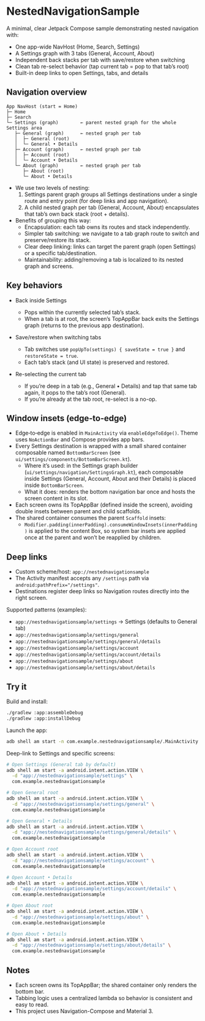 # NestedNavigationSample

A minimal, clear Jetpack Compose sample demonstrating nested navigation with:
- One app-wide NavHost (Home, Search, Settings)
- A Settings graph with 3 tabs (General, Account, About)
- Independent back stacks per tab with save/restore when switching
- Clean tab re-select behavior (tap current tab = pop to that tab’s root)
- Built-in deep links to open Settings, tabs, and details

## Navigation overview

```
App NavHost (start = Home)
├─ Home
├─ Search
└─ Settings (graph)        ← parent nested graph for the whole Settings area
   ├─ General (graph)      ← nested graph per tab
   │  ├─ General (root)
   │  └─ General • Details
   ├─ Account (graph)      ← nested graph per tab
   │  ├─ Account (root)
   │  └─ Account • Details
   └─ About (graph)        ← nested graph per tab
      ├─ About (root)
      └─ About • Details
```

- We use two levels of nesting:
  1) Settings parent graph groups all Settings destinations under a single route and entry point (for deep links and app navigation).
  2) A child nested graph per tab (General, Account, About) encapsulates that tab’s own back stack (root + details).
- Benefits of grouping this way:
  - Encapsulation: each tab owns its routes and stack independently.
  - Simpler tab switching: we navigate to a tab graph route to switch and preserve/restore its stack.
  - Clear deep linking: links can target the parent graph (open Settings) or a specific tab/destination.
  - Maintainability: adding/removing a tab is localized to its nested graph and screens.

## Key behaviors

- Back inside Settings
  - Pops within the currently selected tab’s stack.
  - When a tab is at root, the screen’s TopAppBar back exits the Settings graph (returns to the previous app destination).

- Save/restore when switching tabs
  - Tab switches use `popUpTo(settings) { saveState = true }` and `restoreState = true`.
  - Each tab’s stack (and UI state) is preserved and restored.

- Re-selecting the current tab
  - If you’re deep in a tab (e.g., General • Details) and tap that same tab again, it pops to the tab’s root (General).
  - If you’re already at the tab root, re-select is a no-op.

## Window insets (edge‑to‑edge)

- Edge‑to‑edge is enabled in `MainActivity` via `enableEdgeToEdge()`. Theme uses `NoActionBar` and Compose provides app bars.
- Every Settings destination is wrapped with a small shared container composable named `BottomBarScreen` (see `ui/settings/components/BottomBarScreen.kt`).
  - Where it’s used: in the Settings graph builder (`ui/settings/navigation/SettingsGraph.kt`), each composable inside Settings (General, Account, About and their Details) is placed inside `BottomBarScreen`.
  - What it does: renders the bottom navigation bar once and hosts the screen content in its slot.
- Each screen owns its TopAppBar (defined inside the screen), avoiding double insets between parent and child scaffolds.
- The shared container consumes the parent `Scaffold` insets:
  - `Modifier.padding(innerPadding).consumeWindowInsets(innerPadding)` is applied to the content Box, so system bar insets are applied once at the parent and won’t be reapplied by children.

## Deep links

- Custom scheme/host: `app://nestednavigationsample`
- The Activity manifest accepts any `/settings` path via `android:pathPrefix="/settings"`.
- Destinations register deep links so Navigation routes directly into the right screen.

Supported patterns (examples):
- `app://nestednavigationsample/settings` → Settings (defaults to General tab)
- `app://nestednavigationsample/settings/general`
- `app://nestednavigationsample/settings/general/details`
- `app://nestednavigationsample/settings/account`
- `app://nestednavigationsample/settings/account/details`
- `app://nestednavigationsample/settings/about`
- `app://nestednavigationsample/settings/about/details`

## Try it

Build and install:

```bash
./gradlew :app:assembleDebug
./gradlew :app:installDebug
```

Launch the app:

```bash
adb shell am start -n com.example.nestednavigationsample/.MainActivity
```

Deep-link to Settings and specific screens:

```bash
# Open Settings (General tab by default)
adb shell am start -a android.intent.action.VIEW \
  -d "app://nestednavigationsample/settings" \
  com.example.nestednavigationsample

# Open General root
adb shell am start -a android.intent.action.VIEW \
  -d "app://nestednavigationsample/settings/general" \
  com.example.nestednavigationsample

# Open General • Details
adb shell am start -a android.intent.action.VIEW \
  -d "app://nestednavigationsample/settings/general/details" \
  com.example.nestednavigationsample

# Open Account root
adb shell am start -a android.intent.action.VIEW \
  -d "app://nestednavigationsample/settings/account" \
  com.example.nestednavigationsample

# Open Account • Details
adb shell am start -a android.intent.action.VIEW \
  -d "app://nestednavigationsample/settings/account/details" \
  com.example.nestednavigationsample

# Open About root
adb shell am start -a android.intent.action.VIEW \
  -d "app://nestednavigationsample/settings/about" \
  com.example.nestednavigationsample

# Open About • Details
adb shell am start -a android.intent.action.VIEW \
  -d "app://nestednavigationsample/settings/about/details" \
  com.example.nestednavigationsample
```

## Notes

- Each screen owns its TopAppBar; the shared container only renders the bottom bar.
- Tabbing logic uses a centralized lambda so behavior is consistent and easy to read.
- This project uses Navigation-Compose and Material 3.
